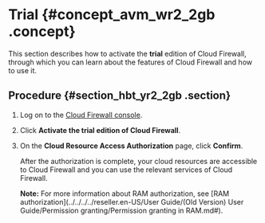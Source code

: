 # Trial {#concept_avm_wr2_2gb .concept}

This section describes how to activate the **trial** edition of Cloud Firewall, through which you can learn about the features of Cloud Firewall and how to use it.

## Procedure {#section_hbt_yr2_2gb .section}

1.  Log on to the [Cloud Firewall console](https://yundunnext.console.aliyun.com/?p=cfwnext&accounttraceid=b2885b17-f4d3-4187-9663-a2a1f10446e7#/overview).
2.  Click **Activate the trial edition of Cloud Firewall**.
3.  On the **Cloud Resource Access Authorization** page, click **Confirm**.

    After the authorization is complete, your cloud resources are accessible to Cloud Firewall and you can use the relevant services of Cloud Firewall.

    **Note:** For more information about RAM authorization, see [RAM authorization](../../../../reseller.en-US/User Guide/(Old Version) User Guide/Permission granting/Permission granting in RAM.md#).


